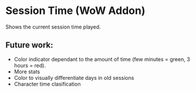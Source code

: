 # Session Time (WoW Addon)
Shows the current session time played.

## Future work:
- Color indicator dependant to the amount of time (few minutes = green, 3 hours = red).
- More stats
- Color to visually differentiate days in old sessions
- Character time clasification
